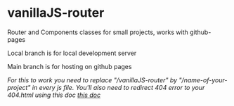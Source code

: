 # vanillaJS-router

Router and Components classes for small projects, works with github-pages

Local branch is for local development server

Main branch is for hosting on github pages 

*For this to work you need to replace "/vanillaJS-router" by "/name-of-your-project" in every js file. You'll also need to redirect 404 error to your 404.html using this doc  [this doc](https://docs.github.com/en/github/working-with-github-pages/creating-a-custom-404-page-for-your-github-pages-site)*

